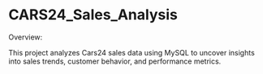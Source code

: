 # CARS24_Sales_Analysis
Overview: 

This project analyzes Cars24 sales data using MySQL to uncover insights into sales trends, customer behavior, and performance metrics.
